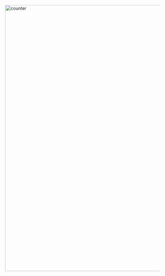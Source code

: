 <img width="867" alt="counter" src="https://user-images.githubusercontent.com/29441324/31866621-55138e54-b737-11e7-95fc-d3c3e3d3c874.png">
